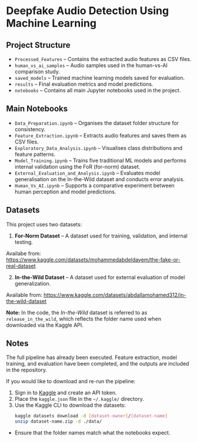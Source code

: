 # Deepfake Audio Detection Using Machine Learning

## Project Structure

- `Processed_Features` – Contains the extracted audio features as CSV files.
- `human_vs_ai_samples` – Audio samples used in the human-vs-AI comparison study.
- `saved_models` – Trained machine learning models saved for evaluation.
- `results` – Final evaluation metrics and model predictions.
- `notebooks` – Contains all main Jupyter notebooks used in the project.


## Main Notebooks

- `Data_Preparation.ipynb` – Organises the dataset folder structure for consistency.
- `Feature_Extraction.ipynb` – Extracts audio features and saves them as CSV files.
- `Exploratory_Data_Analysis.ipynb` – Visualises class distributions and feature patterns.
- `Model_Training.ipynb` – Trains five traditional ML models and performs internal validation using the FoR (for-norm) dataset.
- `External_Evaluation_and_Analysis.ipynb` – Evaluates model generalisation on the In-the-Wild dataset and conducts error analysis.
- `Human_Vs_AI.ipynb` – Supports a comparative experiment between human perception and model predictions.


## Datasets

This project uses two datasets:

1. **For-Norm Dataset** – A dataset used for training, validation, and internal testing.

Availabe from: 
https://www.kaggle.com/datasets/mohammedabdeldayem/the-fake-or-real-dataset

2. **In-the-Wild Dataset** – A dataset used for external evaluation of model generalization.

Available from:
https://www.kaggle.com/datasets/abdallamohamed312/in-the-wild-dataset

**Note:** In the code, the *In-the-Wild* dataset is referred to as `release_in_the_wild`, which reflects the folder name used when downloaded via the Kaggle API.


## Notes

The full pipeline has already been executed. Feature extraction, model training, and evaluation have been completed, and the outputs are included in the repository.

If you would like to download and re-run the pipeline:

1. Sign in to [Kaggle](https://www.kaggle.com/) and create an API token.
2. Place the `kaggle.json` file in the `~/.kaggle/` directory.
3. Use the Kaggle CLI to download the datasets:
   ```bash
   kaggle datasets download -d [dataset-owner]/[dataset-name]
   unzip dataset-name.zip -d ./data/
- Ensure that the folder names match what the notebooks expect.
